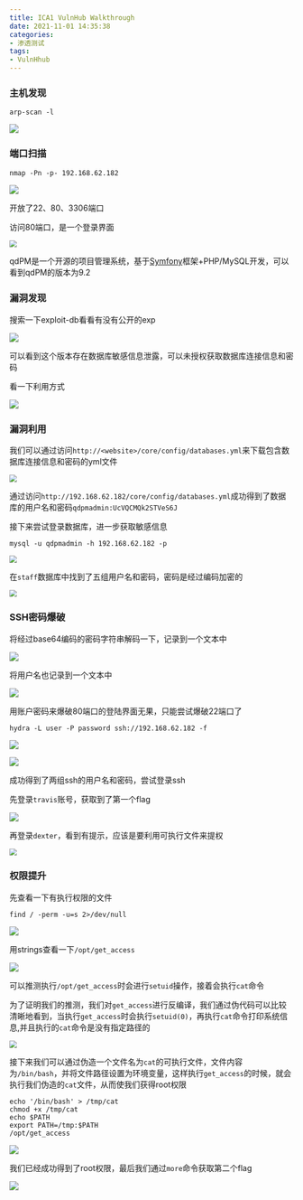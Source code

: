 ```yaml
---
title: ICA1 VulnHub Walkthrough
date: 2021-11-01 14:35:38
categories:
- 渗透测试
tags:
- VulnHhub
---
```


### 主机发现

```
arp-scan -l
```

![](https://i.loli.net/2021/11/01/DtOf6MJVR5ndoGe.png)

### 端口扫描

```
nmap -Pn -p- 192.168.62.182
```

![](https://i.loli.net/2021/11/01/xCtO6cIAsQMSLDi.png)

开放了22、80、3306端口

访问80端口，是一个登录界面

<img src="https://i.loli.net/2021/11/01/1ejgDTcrmNXdtRw.png" style="zoom:80%;" />

qdPM是一个开源的项目管理系统，基于[Symfony](http://www.oschina.net/p/symfony)框架+PHP/MySQL开发，可以看到qdPM的版本为9.2

### 漏洞发现

搜索一下exploit-db看看有没有公开的exp

![](https://i.loli.net/2021/11/01/yZIxHGg2QtN9LiS.png)

可以看到这个版本存在数据库敏感信息泄露，可以未授权获取数据库连接信息和密码

看一下利用方式

![](https://i.loli.net/2021/11/01/6NC3oaG9FzRYWrl.png)

### 漏洞利用

我们可以通过访问`http://<website>/core/config/databases.yml`来下载包含数据库连接信息和密码的yml文件

<img src="https://i.loli.net/2021/11/01/4WVgx7HBS19dC2P.png" style="zoom:80%;" />

通过访问`http://192.168.62.182/core/config/databases.yml`成功得到了数据库的用户名和密码`qdpmadmin:UcVQCMQk2STVeS6J`

接下来尝试登录数据库，进一步获取敏感信息

```
mysql -u qdpmadmin -h 192.168.62.182 -p
```

<img src="https://i.loli.net/2021/11/01/CGJbOxwdtpsjXzD.png" style="zoom:80%;" />

在`staff`数据库中找到了五组用户名和密码，密码是经过编码加密的

<img src="https://i.loli.net/2021/11/01/wFHBokpdDs89Aj3.png" style="zoom:80%;" />

### SSH密码爆破

将经过base64编码的密码字符串解码一下，记录到一个文本中

![](https://i.loli.net/2021/11/01/QaPujeoxcKYhXGm.png)

将用户名也记录到一个文本中

![](https://i.loli.net/2021/11/01/ljuvOXPLYSUmhd5.png)

用账户密码来爆破80端口的登陆界面无果，只能尝试爆破22端口了

```
hydra -L user -P password ssh://192.168.62.182 -f
```

![](https://i.loli.net/2021/11/01/cskMQEIqhPKT2fY.png)

![](https://i.loli.net/2021/11/01/rUxToiE435wZ62q.png)

成功得到了两组ssh的用户名和密码，尝试登录ssh

先登录`travis`账号，获取到了第一个flag

![](https://i.loli.net/2021/11/01/tCaRQhxnyWjlABZ.png)

再登录`dexter`，看到有提示，应该是要利用可执行文件来提权

<img src="https://i.loli.net/2021/11/01/i5gulQ2FmUo9j6b.png" style="zoom: 80%;" />

### 权限提升

先查看一下有执行权限的文件

```
find / -perm -u=s 2>/dev/null
```

![](https://i.loli.net/2021/11/01/o3u5HCDSTckYPmG.png)

用strings查看一下`/opt/get_access`

![](https://i.loli.net/2021/11/01/BsXuYOF3ymfWdNl.png)

可以推测执行`/opt/get_access`时会进行`setuid`操作，接着会执行`cat`命令

为了证明我们的推测，我们对`get_access`进行反编译，我们通过伪代码可以比较清晰地看到，当执行`get_access`时会执行`setuid(0)`，再执行`cat`命令打印系统信息,并且执行的`cat`命令是没有指定路径的

<img src="https://i.loli.net/2021/11/01/x7yHcPQhgoUrDG2.png" style="zoom: 80%;" />

接下来我们可以通过伪造一个文件名为`cat`的可执行文件，文件内容为`/bin/bash`，并将文件路径设置为环境变量，这样执行`get_access`的时候，就会执行我们伪造的`cat`文件，从而使我们获得root权限

```
echo '/bin/bash' > /tmp/cat
chmod +x /tmp/cat 
echo $PATH
export PATH=/tmp:$PATH
/opt/get_access
```

![](https://i.loli.net/2021/11/01/z4WNPo1MdavIbrs.png)

我们已经成功得到了root权限，最后我们通过`more`命令获取第二个flag

![](https://i.loli.net/2021/11/01/yciWRaIrQzpNfk3.png)
